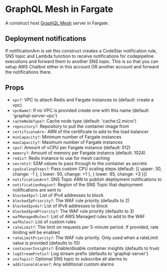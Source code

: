 # GraphQL Mesh in Fargate
A construct host [GraphQL Mesh](https://the-guild.dev/graphql/mesh) server in Fargate. 

## Deployment notifications
If notificationArn is set this construct creates a CodeStar notification rule, SNS topic and Lambda function to receive notifications for codepipeline executions and forward them to another SNS topic. This is so that you can setup AWS Chatbot either in this account OR another account and forward the notifications there. 

## Props

- `vpc?`: VPC to attach Redis and Fargate instances to (default: create a vpc)
- `vpcName?`: If no VPC is provided create one with this name (default: 'graphql-server-vpc')
- `cacheNodeType?`: Cache node type (default: 'cache.t2.micro')
- `repository?`: Repository to pull the container image from 
- `certificateArn:` ARN of the certificate to add to the load balancer
- `minCapacity?`: Minimum number of Fargate instances
- `maxCapacity?`: Maximum number of Fargate instances
- `cpu?`: Amount of vCPU per Fargate instance (default: 512)
- `memory?`: Amount of memory per Fargate instance (default: 1024)
- `redis?`: Redis instance to use for mesh caching
- `secrets?`: SSM values to pass through to the container as secrets
- `cpuScalingSteps?`: Pass custom CPU scaling steps (default: [{ upper: 30, change: -1 }, { lower: 50, change: +1 }, { lower: 85, change: +3 }])
- `notificationArn?`: SNS Topic ARN to publish deployment notifications to
- `notificationRegion?`: Region of the SNS Topic that deployment notifications are sent to
- `blockedIps?`: List of IPv4 addresses to block
- `blockedIpPriority?`: The WAF rule priority (defaults to 2)
- `blockedIpv6s?`: List of IPv6 addresses to block
- `blockedIpv6Priority?`: The WAF rule priority (defaults to 3)
- `wafManagedRules?`: List of AWS Managed rules to add to the WAF
- `wafRules?`: List of custom rules
- `rateLimit?`: The limit on requests per 5-minute period. If provided, rate limiting will be enabled
- `rateLimitPriority?`: The WAF rule priority. Only used when a rateLimit value is provided (defaults to 10)
- `containerInsights?`: Enable/disable container insights (defaults to true)
- `logStreamPrefix?`: Log stream prefix (defaults to 'graphql-server')
- `snsTopic?`: Optional SNS topic to subscribe all alarms to
- `additionalAlarms?`: Any additional custom alarms
